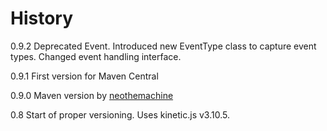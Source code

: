 History
=======

0.9.2 Deprecated Event. Introduced new EventType class to capture event types. Changed event handling interface.

0.9.1 First version for Maven Central

0.9.0 Maven version by [neothemachine](https://github.com/neothemachine)

0.8 Start of proper versioning. Uses kinetic.js v3.10.5.
